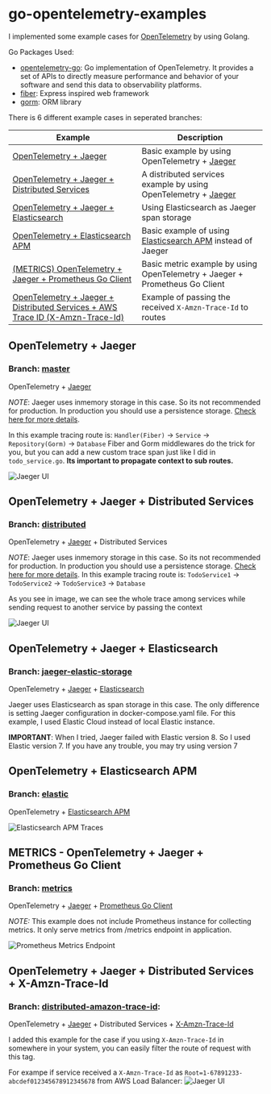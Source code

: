 # go-opentelemetry-examples

I implemented some example cases for [OpenTelemetry](https://opentelemetry.io/) by using Golang.

Go Packages Used:
- [opentelemetry-go](https://github.com/open-telemetry/opentelemetry-go): Go implementation of OpenTelemetry. It provides a set of APIs to directly measure performance and behavior of your software and send this data to observability platforms.
- [fiber](https://github.com/gofiber/fiber): Express inspired web framework
- [gorm](https://github.com/go-gorm/gorm): ORM library

There is 6 different example cases in seperated branches:

| Example | Description |
| --- | --- |
| [OpenTelemetry + Jaeger](#opentelemetry--jaeger) | Basic example by using OpenTelemetry + [Jaeger](https://www.jaegertracing.io/) |
| [OpenTelemetry + Jaeger + Distributed Services](#opentelemetry--jaeger--distributed-services) | A distributed services example by using OpenTelemetry + [Jaeger](https://www.jaegertracing.io/)  |
| [OpenTelemetry + Jaeger + Elasticsearch](#opentelemetry--jaeger--elasticsearch) | Using Elasticsearch as Jaeger span storage |
| [OpenTelemetry + Elasticsearch APM](#opentelemetry--elasticsearch-apm) | Basic example of using [Elasticsearch APM](https://www.elastic.co/observability/application-performance-monitoring) instead of Jaeger |
| [(METRICS) OpenTelemetry + Jaeger + Prometheus Go Client]([#metrics---opentelemetry--jaeger--prometheus-go-client) | Basic metric example by using OpenTelemetry + Jaeger + Prometheus Go Client |
| [OpenTelemetry + Jaeger + Distributed Services + AWS Trace ID (X-Amzn-Trace-Id)]([#opentelemetry--jaeger--distributed-services--x-amzn-trace-id) | Example of passing the received `X-Amzn-Trace-Id` to routes |

## OpenTelemetry + Jaeger

### Branch: [master](https://github.com/anilsenay/go-opentelemetry-examples/tree/master)

OpenTelemetry + [Jaeger](https://www.jaegertracing.io/)

_NOTE_: Jaeger uses inmemory storage in this case. So its not recommended for production. In production you should use a persistence storage. [Check here for more details](https://www.jaegertracing.io/docs/1.49/deployment/#span-storage-backends).

In this example tracing route is: `Handler(Fiber)` -> `Service` -> `Repository(Gorm)` -> `Database`
Fiber and Gorm middlewares do the trick for you, but you can add a new custom trace span just like I did in `todo_service.go`. **Its important to propagate context to sub routes.**

![Jaeger UI](https://github.com/anilsenay/go-opentelemetry-examples/assets/1047345/190d4eb2-6055-489c-b004-6febbd91f069)

## OpenTelemetry + Jaeger + Distributed Services

### Branch: [distributed](https://github.com/anilsenay/go-opentelemetry-examples/tree/distributed)

OpenTelemetry + [Jaeger](https://www.jaegertracing.io/) + Distributed Services

_NOTE_: Jaeger uses inmemory storage in this case. So its not recommended for production. In production you should use a persistence storage. [Check here for more details](https://www.jaegertracing.io/docs/1.49/deployment/#span-storage-backends).
In this example tracing route is: `TodoService1` -> `TodoService2` -> `TodoService3` -> `Database`

As you see in image, we can see the whole trace among services while sending request to another service by passing the context

![Jaeger UI](https://github.com/anilsenay/go-opentelemetry-examples/assets/1047345/26bca295-791a-45c7-925d-03218cd5e919)

## OpenTelemetry + Jaeger + Elasticsearch

### Branch: [jaeger-elastic-storage](https://github.com/anilsenay/go-opentelemetry-examples/tree/jaeger-elastic-storage) 

OpenTelemetry + [Jaeger](https://www.jaegertracing.io/) + [Elasticsearch](https://www.elastic.co/)

Jaeger uses Elasticsearch as span storage in this case. The only difference is setting Jaeger configuration in docker-compose.yaml file.
For this example, I used Elastic Cloud instead of local Elastic instance.

**IMPORTANT**: When I tried, Jaeger failed with Elastic version 8. So I used Elastic version 7. If you have any trouble, you may try using version 7

## OpenTelemetry + Elasticsearch APM

### Branch: [elastic](https://github.com/anilsenay/go-opentelemetry-examples/tree/elastic) 

OpenTelemetry + [Elasticsearch APM](https://www.elastic.co/observability/application-performance-monitoring)

![Elasticsearch APM Traces](https://github.com/anilsenay/go-opentelemetry-examples/assets/1047345/006abab3-0c48-462e-b9c8-55678a833270)

## METRICS - OpenTelemetry + Jaeger + Prometheus Go Client

### Branch: [metrics](https://github.com/anilsenay/go-opentelemetry-examples/tree/metrics) 

OpenTelemetry + [Jaeger](https://www.jaegertracing.io/) + [Prometheus Go Client](https://github.com/prometheus/client_golang)

_NOTE:_ This example does not include Prometheus instance for collecting metrics. It only serve metrics from /metrics endpoint in application.

![Prometheus Metrics Endpoint](https://github.com/anilsenay/go-opentelemetry-examples/assets/1047345/bd669285-9981-440f-b97b-930412ea61ec)

## OpenTelemetry + Jaeger + Distributed Services + X-Amzn-Trace-Id

### Branch: [distributed-amazon-trace-id](https://github.com/anilsenay/go-opentelemetry-examples/tree/distributed-amazon-trace-id): 

OpenTelemetry + [Jaeger](https://www.jaegertracing.io/) + Distributed Services + [X-Amzn-Trace-Id](https://docs.aws.amazon.com/elasticloadbalancing/latest/application/load-balancer-request-tracing.html)

I added this example for the case if you using `X-Amzn-Trace-Id` in somewhere in your system, you can easily filter the route of request with this tag.

For exampe if service received a `X-Amzn-Trace-Id` as `Root=1-67891233-abcdef012345678912345678` from AWS Load Balancer:
![Jaeger UI](https://github.com/anilsenay/go-opentelemetry-examples/assets/1047345/b5fa6d36-9ddf-48a3-a806-187ed180371e)
